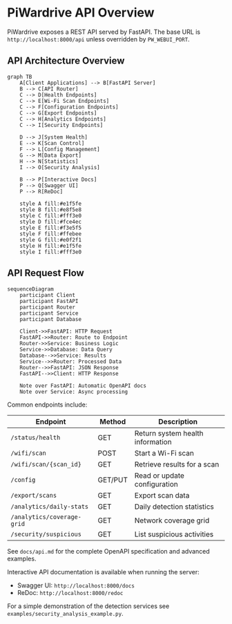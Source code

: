 # PiWardrive API Overview

PiWardrive exposes a REST API served by FastAPI. The base URL is `http://localhost:8000/api` unless overridden by `PW_WEBUI_PORT`.

## API Architecture Overview

```mermaid
graph TB
    A[Client Applications] --> B[FastAPI Server]
    B --> C[API Router]
    C --> D[Health Endpoints]
    C --> E[Wi-Fi Scan Endpoints]
    C --> F[Configuration Endpoints]
    C --> G[Export Endpoints]
    C --> H[Analytics Endpoints]
    C --> I[Security Endpoints]
    
    D --> J[System Health]
    E --> K[Scan Control]
    F --> L[Config Management]
    G --> M[Data Export]
    H --> N[Statistics]
    I --> O[Security Analysis]
    
    B --> P[Interactive Docs]
    P --> Q[Swagger UI]
    P --> R[ReDoc]
    
    style A fill:#e1f5fe
    style B fill:#e8f5e8
    style C fill:#fff3e0
    style D fill:#fce4ec
    style E fill:#f3e5f5
    style F fill:#ffebee
    style G fill:#e0f2f1
    style H fill:#e1f5fe
    style I fill:#fff3e0
```

## API Request Flow

```mermaid
sequenceDiagram
    participant Client
    participant FastAPI
    participant Router
    participant Service
    participant Database
    
    Client->>FastAPI: HTTP Request
    FastAPI->>Router: Route to Endpoint
    Router->>Service: Business Logic
    Service->>Database: Data Query
    Database-->>Service: Results
    Service-->>Router: Processed Data
    Router-->>FastAPI: JSON Response
    FastAPI-->>Client: HTTP Response
    
    Note over FastAPI: Automatic OpenAPI docs
    Note over Service: Async processing
```

Common endpoints include:

| Endpoint               | Method  | Description                      |
| ---------------------- | ------- | -------------------------------- |
| `/status/health`       | GET     | Return system health information |
| `/wifi/scan`           | POST    | Start a Wi-Fi scan               |
| `/wifi/scan/{scan_id}` | GET     | Retrieve results for a scan      |
| `/config`              | GET/PUT | Read or update configuration     |
| `/export/scans`        | GET     | Export scan data                 |
| `/analytics/daily-stats` | GET | Daily detection statistics |
| `/analytics/coverage-grid` | GET | Network coverage grid |
| `/security/suspicious` | GET | List suspicious activities |

See `docs/api.md` for the complete OpenAPI specification and advanced examples.

Interactive API documentation is available when running the server:

- Swagger UI: `http://localhost:8000/docs`
- ReDoc: `http://localhost:8000/redoc`

For a simple demonstration of the detection services see
`examples/security_analysis_example.py`.
